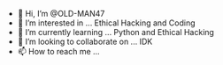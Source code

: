 - 👋 Hi, I’m @OLD-MAN47
- 👀 I’m interested in ... Ethical Hacking and Coding
- 🌱 I’m currently learning ... Python and Ethical Hacking
- 💞️ I’m looking to collaborate on ... IDK
- 📫 How to reach me ... 

<!---
OLD-MAN47/OLD-MAN47 is a ✨ special ✨ repository because its `README.md` (this file) appears on your GitHub profile.
You can click the Preview link to take a look at your changes.
--->
